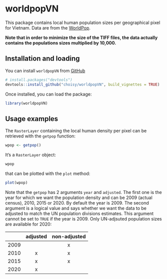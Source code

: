 
<!-- README.md is generated from README.Rmd. Please edit that file -->

# worldpopVN

<!-- badges: start -->

<!-- badges: end -->

This package contains local human population sizes per geographical
pixel for Vietnam. Data are from the
[WorldPop](http://www.worldpop.org.uk).

**Note that in order to minimize the size of the TIFF files, the data
actually contains the populations sizes multiplied by 10,000.**

## Installation and loading

You can install `worldpopVN` from
[GitHub](https://github.com/choisy/worldpopVN)

``` r
# install.packages("devtools")
devtools::install_github("choisy/worldpopVN", build_vignettes = TRUE)
```

Once installed, you can load the package:

``` r
library(worldpopVN)
```

## Usage examples

The `RasterLayer` containing the local human density per pixel can be
retrieved with the `getpop` function:

``` r
wpop <- getpop()
```

It’s a `RasterLayer` object:

``` r
wpop
```

that can be plotted with the `plot` method:

``` r
plot(wpop)
```

Note that the `getpop` has 2 arguments `year` and `adjusted`. The first
one is the year for which we want the population density and can be 2009
(actual census), 2010, 2015 or 2020. By default the year is 2009. The
second argument is a logical value and says whether we want the data to
be adjusted to match the UN population divisions estimates. This
argument cannot be set to `TRUE` if the year is 2009. Only UN-adjsuted
population sizes are available for 2020:

|      | adjusted | non-adjusted |
| ---- | :------: | :----------: |
| 2009 |          |      x       |
| 2010 |    x     |      x       |
| 2015 |    x     |      x       |
| 2020 |    x     |              |
